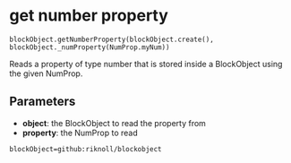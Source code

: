 # get number property

```sig
blockObject.getNumberProperty(blockObject.create(), blockObject._numProperty(NumProp.myNum))
```

Reads a property of type number that is stored inside a BlockObject using the given NumProp.

## Parameters

* **object**: the BlockObject to read the property from
* **property**: the NumProp to read

```package
blockObject=github:riknoll/blockobject
```
